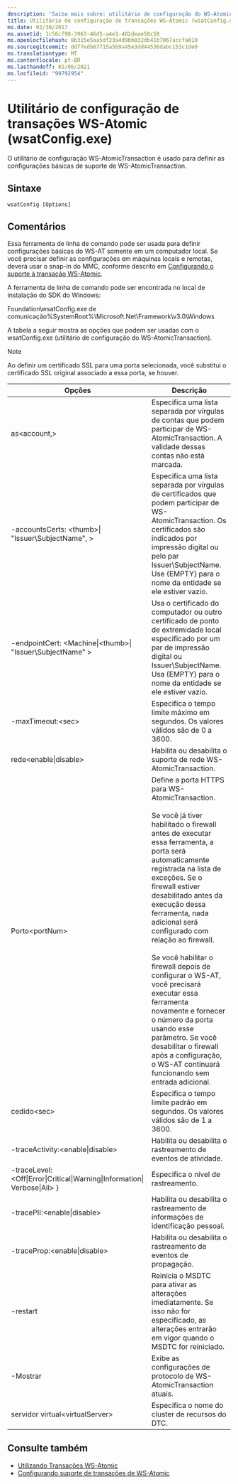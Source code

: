 ```yaml
---
description: 'Saiba mais sobre: utilitário de configuração do WS-AtomicTransaction (wsatConfig.exe)'
title: Utilitário de configuração de transações WS-Atomic (wsatConfig.exe)
ms.date: 03/30/2017
ms.assetid: 1c56cf98-3963-46d5-a4e1-482deae58c58
ms.openlocfilehash: 8b315e5aa5df23a4d9bb032db41b7067accfa010
ms.sourcegitcommit: ddf7edb67715a5b9a45e3dd44536dabc153c1de0
ms.translationtype: MT
ms.contentlocale: pt-BR
ms.lasthandoff: 02/06/2021
ms.locfileid: "99792954"
---
```

# <a name="ws-atomictransaction-configuration-utility-wsatconfigexe"></a>Utilitário de configuração de transações WS-Atomic (wsatConfig.exe)

O utilitário de configuração WS-AtomicTransaction é usado para definir as configurações básicas de suporte de WS-AtomicTransaction.  
  
## <a name="syntax"></a>Sintaxe  
  
```console  
wsatConfig [Options]  
```  
  
## <a name="remarks"></a>Comentários

 Essa ferramenta de linha de comando pode ser usada para definir configurações básicas do WS-AT somente em um computador local. Se você precisar definir as configurações em máquinas locais e remotas, deverá usar o snap-in do MMC, conforme descrito em [Configurando o suporte à transação WS-Atomic](./feature-details/configuring-ws-atomic-transaction-support.md).  
  
 A ferramenta de linha de comando pode ser encontrada no local de instalação do SDK do Windows:
  
 Foundation\wsatConfig.exe de comunicação%SystemRoot%\Microsoft.Net\Framework\v3.0\Windows
  
 A tabela a seguir mostra as opções que podem ser usadas com o wsatConfig.exe (utilitário de configuração do WS-AtomicTransaction).  
  
> [!NOTE]
> Ao definir um certificado SSL para uma porta selecionada, você substitui o certificado SSL original associado a essa porta, se houver.  
  
|Opções|Descrição|  
|-------------|-----------------|  
|as\<account,>|Especifica uma lista separada por vírgulas de contas que podem participar de WS-AtomicTransaction. A validade dessas contas não está marcada.|  
|-accountsCerts: \<thumb>&#124; "Issuer\SubjectName", >|Especifica uma lista separada por vírgulas de certificados que podem participar de WS-AtomicTransaction. Os certificados são indicados por impressão digital ou pelo par Issuer\SubjectName. Use {EMPTY} para o nome da entidade se ele estiver vazio.|  
|-endpointCert: <Machine&#124;\<thumb>&#124; "Issuer\SubjectName" >|Usa o certificado do computador ou outro certificado de ponto de extremidade local especificado por um par de impressão digital ou Issuer\SubjectName. Usa {EMPTY} para o nome da entidade se ele estiver vazio.|  
|-maxTimeout:\<sec>|Especifica o tempo limite máximo em segundos. Os valores válidos são de 0 a 3600.|  
|rede\<enable&#124;disable>|Habilita ou desabilita o suporte de rede WS-AtomicTransaction.|  
|Porto\<portNum>|Define a porta HTTPS para WS-AtomicTransaction.<br /><br /> Se você já tiver habilitado o firewall antes de executar essa ferramenta, a porta será automaticamente registrada na lista de exceções. Se o firewall estiver desabilitado antes da execução dessa ferramenta, nada adicional será configurado com relação ao firewall.<br /><br /> Se você habilitar o firewall depois de configurar o WS-AT, você precisará executar essa ferramenta novamente e fornecer o número da porta usando esse parâmetro. Se você desabilitar o firewall após a configuração, o WS-AT continuará funcionando sem entrada adicional.|  
|cedido\<sec>|Especifica o tempo limite padrão em segundos. Os valores válidos são de 1 a 3600.|  
|-traceActivity:\<enable&#124;disable>|Habilita ou desabilita o rastreamento de eventos de atividade.|  
|-traceLevel: \<Off&#124;Error&#124;Critical&#124;Warning&#124;Information&#124; Verbose&#124;All> }|Especifica o nível de rastreamento.|  
|-tracePII:\<enable&#124;disable>|Habilita ou desabilita o rastreamento de informações de identificação pessoal.|  
|-traceProp:\<enable&#124;disable>|Habilita ou desabilita o rastreamento de eventos de propagação.|  
|-restart|Reinicia o MSDTC para ativar as alterações imediatamente. Se isso não for especificado, as alterações entrarão em vigor quando o MSDTC for reiniciado.|  
|-Mostrar|Exibe as configurações de protocolo de WS-AtomicTransaction atuais.|  
|servidor virtual\<virtualServer>|Especifica o nome do cluster de recursos do DTC.|  
  
## <a name="see-also"></a>Consulte também

- [Utilizando Transações WS-Atomic](./feature-details/using-ws-atomictransaction.md)
- [Configurando suporte de transações de WS-Atomic](./feature-details/configuring-ws-atomic-transaction-support.md)
